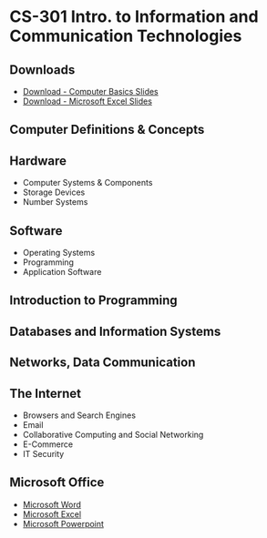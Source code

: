 # CS-301 Intro. to Information and Communication Technologies


## Downloads

- [Download - Computer Basics Slides](../computer-basics/index.md)
- [Download - Microsoft Excel Slides](../ms-excel/index.md)

## Computer Definitions & Concepts

## Hardware

- Computer Systems & Components
- Storage Devices
- Number Systems

## Software

- Operating Systems
- Programming
- Application Software

## Introduction to Programming

## Databases and Information Systems

## Networks, Data Communication

## The Internet

- Browsers and Search Engines
- Email
- Collaborative Computing and Social Networking
- E-Commerce
- IT Security
   
## Microsoft Office

- [Microsoft Word](#microsoft-office)
- [Microsoft Excel](#microsoft-office)
- [Microsoft Powerpoint](#microsoft-office)
  
